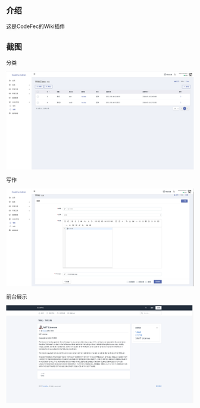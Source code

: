 ## 介绍
这是CodeFec的Wiki插件

## 截图

分类

![分类截图](./assets/分类.png)

写作

![写作](./assets/写作.png)

前台展示

![展示](./assets/显示.png)

